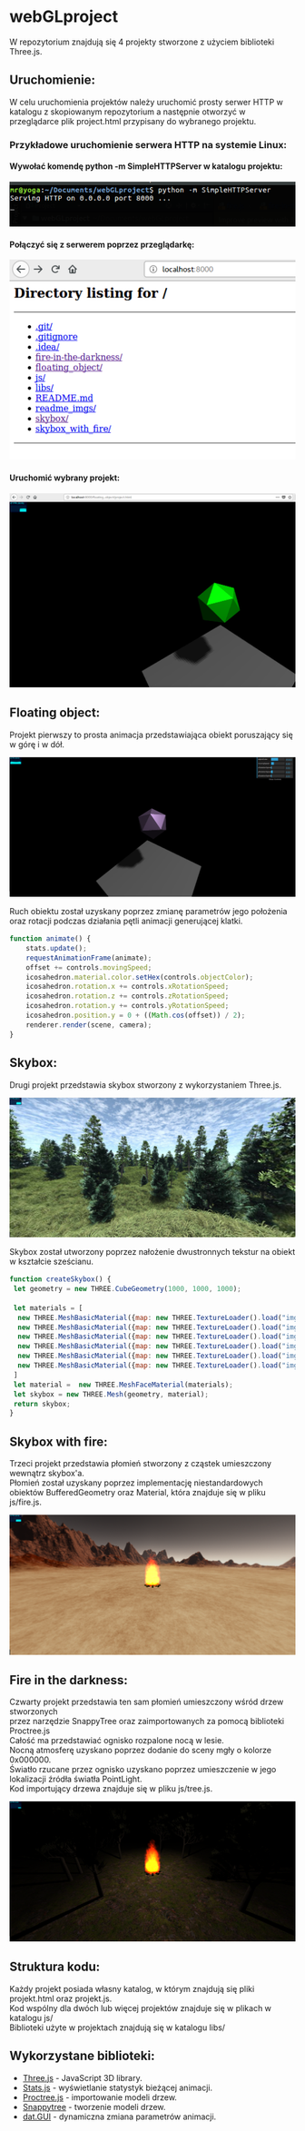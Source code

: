 # webGLproject  

W repozytorium znajdują się 4 projekty stworzone z użyciem biblioteki Three.js.

## Uruchomienie: 
W celu uruchomienia projektów należy uruchomić prosty serwer HTTP w katalogu z skopiowanym repozytorium 
a następnie otworzyć w przeglądarce plik project.html przypisany do wybranego projektu.  

### Przykładowe uruchomienie serwera HTTP na systemie Linux:  

#### Wywołać komendę python -m SimpleHTTPServer w katalogu projektu:  

![run-server-linux](https://github.com/MRejdych/webGLproject/blob/master/readme_imgs/linux-run-server.png)  


#### Połączyć się z serwerem poprzez przeglądarkę:  

![connect-server](https://github.com/MRejdych/webGLproject/blob/master/readme_imgs/connect-server.png)      

#### Uruchomić wybrany projekt:  

![run-project](https://github.com/MRejdych/webGLproject/blob/master/readme_imgs/run-project.png)    

## Floating object:  

Projekt pierwszy to prosta animacja przedstawiająca obiekt poruszający się w górę i w dół.  

![Floating object](https://github.com/MRejdych/webGLproject/blob/master/readme_imgs/floating-object.png)  

Ruch obiektu został uzyskany poprzez zmianę parametrów jego położenia oraz rotacji podczas działania pętli animacji generującej klatki.  

```javascript
function animate() {
    stats.update();
    requestAnimationFrame(animate);
    offset += controls.movingSpeed;
    icosahedron.material.color.setHex(controls.objectColor);
    icosahedron.rotation.x += controls.xRotationSpeed;
    icosahedron.rotation.z += controls.zRotationSpeed;
    icosahedron.rotation.y += controls.yRotationSpeed;
    icosahedron.position.y = 0 + ((Math.cos(offset)) / 2);
    renderer.render(scene, camera);
}

 ```  

## Skybox:

Drugi projekt przedstawia skybox stworzony z wykorzystaniem Three.js.  

![skybox](https://github.com/MRejdych/webGLproject/blob/master/readme_imgs/skybox.png)  

Skybox został utworzony poprzez nałożenie dwustronnych tekstur na obiekt w kształcie sześcianu.  

```javascript
function createSkybox() {
 let geometry = new THREE.CubeGeometry(1000, 1000, 1000);
   
 let materials = [
  new THREE.MeshBasicMaterial({map: new THREE.TextureLoader().load("img/rt.jpg"), side: THREE.DoubleSide }),
  new THREE.MeshBasicMaterial({map: new THREE.TextureLoader().load("img/lt.jpg"), side: THREE.DoubleSide }),        
  new THREE.MeshBasicMaterial({map: new THREE.TextureLoader().load("img/up.jpg"), side: THREE.DoubleSide }),
  new THREE.MeshBasicMaterial({map: new THREE.TextureLoader().load("img/dn.jpg"), side: THREE.DoubleSide }),
  new THREE.MeshBasicMaterial({map: new THREE.TextureLoader().load("img/fr.jpg"), side: THREE.DoubleSide }),
  new THREE.MeshBasicMaterial({map: new THREE.TextureLoader().load("img/bk.jpg"), side: THREE.DoubleSide })
 ]
 let material =  new THREE.MeshFaceMaterial(materials);
 let skybox = new THREE.Mesh(geometry, material);
 return skybox;
}
```  


## Skybox with fire:

Trzeci projekt przedstawia płomień stworzony z cząstek umieszczony wewnątrz skybox'a.  
Płomień został uzyskany poprzez implementację niestandardowych obiektów BufferedGeometry oraz Material, która 
znajduje się w pliku js/fire.js.  

![Skybox with fire](https://github.com/MRejdych/webGLproject/blob/master/readme_imgs/skybox-with-fire.png)  

## Fire in the darkness:

Czwarty projekt przedstawia ten sam płomień umieszczony wśród drzew stworzonych  
przez narzędzie SnappyTree oraz zaimportowanych za pomocą biblioteki Proctree.js  
Całość ma przedstawiać ognisko rozpalone nocą w lesie.  
Nocną atmosferę uzyskano poprzez dodanie do sceny mgły o kolorze 0x000000.  
Światło rzucane przez ognisko uzyskano poprzez umieszczenie w jego lokalizacji źródła światła PointLight.  
Kod importujący drzewa znajduje się w pliku js/tree.js.  

![Fire in the darkness](https://github.com/MRejdych/webGLproject/blob/master/readme_imgs/fire-in-the-darkness.png)  
  
## Struktura kodu:
Każdy projekt posiada własny katalog, w którym znajdują się pliki projekt.html oraz projekt.js.  
Kod wspólny dla dwóch lub więcej projektów znajduje się w plikach w katalogu js/  
Biblioteki użyte w projektach znajdują się w katalogu libs/  

 
## Wykorzystane biblioteki:

- [Three.js](https://github.com/mrdoob/three.js/) - JavaScript 3D library.  
- [Stats.js](https://github.com/mrdoob/stats.js/) - wyświetlanie statystyk bieżącej animacji.  
- [Proctree.js](https://github.com/supereggbert/proctree.js/) - importowanie modeli drzew.  
- [Snappytree](https://github.com/supereggbert/SnappyTree) - tworzenie modeli drzew.  
- [dat.GUI](https://github.com/dataarts/dat.gui) - dynamiczna zmiana parametrów animacji. 